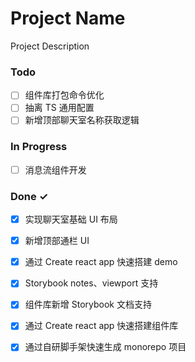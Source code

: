 # Project Name

Project Description

### Todo

- [ ] 组件库打包命令优化  
- [ ] 抽离 TS 通用配置  
- [ ] 新增顶部聊天室名称获取逻辑  

### In Progress

- [ ] 消息流组件开发  

### Done ✓

- [x] 实现聊天室基础 UI 布局  
- [x] 新增顶部通栏 UI  
- [x] 通过 Create react app 快速搭建 demo  
- [x] Storybook notes、viewport 支持  
- [x] 组件库新增 Storybook 文档支持  
- [x] 通过 Create react app 快速搭建组件库  
- [x] 通过自研脚手架快速生成 monorepo 项目  

